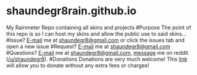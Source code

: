 # shaundegr8rain.github.io
My Rainmeter Repo containing all skins and projects
#Purpose
The point of this repo is so I can host my skins and allow the public use to said skins...
#Issue?
<a href="mailto:shaundegr8@gmail.com">E-mail</a> me at shaundegr8@gmail.com or click the issues tab and open a new issue
#Request?
<a href="mailto:shaundegr8@gmail.com">E-mail</a> me at shaundegr8@gmail.com
#Questions?
<a href="mailto:shaundegr8@gmail.com">E-mail</a> me at shaundegr8@gmail.com, <a href="https://www.reddit.com/message/compose">message</a> me on reddit (<a href="https://www.reddit.com/user/Shaundegr8/">/u/shaundegr8</a>).
#Donations
Donations are very much welcome! This <a href="http://paypal.me/shaundegr8">link</a> will allow you to donate without any extra fees or charges! 
